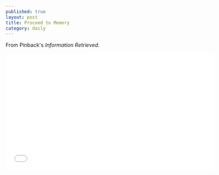 ```yaml
---
published: true
layout: post
title: Proceed to Memory
category: daily
---
```

From Pinback's *Information Retrieved*.

<div class="videowrapper"><span style="margin-top:20px;"><iframe width="560" height="315" src="//www.youtube.com/embed/oc5_SLo_gG0" frameborder="0" allowfullscreen></iframe></span></div>
